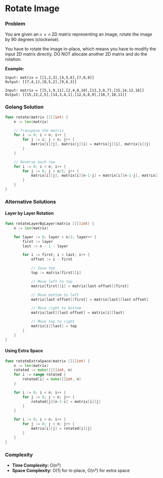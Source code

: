 # Rotate Image

### Problem

You are given an `n x n` 2D matrix representing an image, rotate the image by 90 degrees (clockwise).

You have to rotate the image in-place, which means you have to modify the input 2D matrix directly. DO NOT allocate another 2D matrix and do the rotation.

**Example:**

```
Input: matrix = [[1,2,3],[4,5,6],[7,8,9]]
Output: [[7,4,1],[8,5,2],[9,6,3]]

Input: matrix = [[5,1,9,11],[2,4,8,10],[13,3,6,7],[15,14,12,16]]
Output: [[15,13,2,5],[14,3,4,1],[12,6,8,9],[16,7,10,11]]
```

### Golang Solution

```go
func rotate(matrix [][]int) {
    n := len(matrix)

    // Transpose the matrix
    for i := 0; i < n; i++ {
        for j := i; j < n; j++ {
            matrix[i][j], matrix[j][i] = matrix[j][i], matrix[i][j]
        }
    }

    // Reverse each row
    for i := 0; i < n; i++ {
        for j := 0; j < n/2; j++ {
            matrix[i][j], matrix[i][n-1-j] = matrix[i][n-1-j], matrix[i][j]
        }
    }
}
```

### Alternative Solutions

#### **Layer by Layer Rotation**

```go
func rotateLayerByLayer(matrix [][]int) {
    n := len(matrix)

    for layer := 0; layer < n/2; layer++ {
        first := layer
        last := n - 1 - layer

        for i := first; i < last; i++ {
            offset := i - first

            // Save top
            top := matrix[first][i]

            // Move left to top
            matrix[first][i] = matrix[last-offset][first]

            // Move bottom to left
            matrix[last-offset][first] = matrix[last][last-offset]

            // Move right to bottom
            matrix[last][last-offset] = matrix[i][last]

            // Move top to right
            matrix[i][last] = top
        }
    }
}
```

#### **Using Extra Space**

```go
func rotateExtraSpace(matrix [][]int) {
    n := len(matrix)
    rotated := make([][]int, n)
    for i := range rotated {
        rotated[i] = make([]int, n)
    }

    for i := 0; i < n; i++ {
        for j := 0; j < n; j++ {
            rotated[j][n-1-i] = matrix[i][j]
        }
    }

    for i := 0; i < n; i++ {
        for j := 0; j < n; j++ {
            matrix[i][j] = rotated[i][j]
        }
    }
}
```

### Complexity

- **Time Complexity:** O(n²)
- **Space Complexity:** O(1) for in-place, O(n²) for extra space
